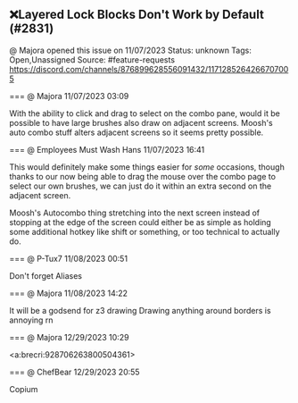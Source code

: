 ## ❌Layered Lock Blocks Don't Work by Default (#2831)
@ Majora opened this issue on 11/07/2023
Status: unknown
Tags: Open,Unassigned
Source: #feature-requests https://discord.com/channels/876899628556091432/1171285264266707005


=== @ Majora 11/07/2023 03:09

With the ability to click and drag to select on the combo pane, would it be possible to have large brushes also draw on adjacent screens. Moosh's auto combo stuff alters adjacent screens so it seems pretty possible.

=== @ Employees Must Wash Hans 11/07/2023 16:41

This would definitely make some things easier for _some_ occasions, though thanks to our now being able to drag the mouse over the combo page to select our own brushes, we can just do it within an extra second on the adjacent screen.

Moosh's Autocombo thing stretching into the next screen instead of stopping at the edge of the screen could either be as simple as holding some additional hotkey like shift or something, or too technical to actually do.

=== @ P-Tux7 11/08/2023 00:51

Don't forget Aliases

=== @ Majora 11/08/2023 14:22

It will be a godsend for z3 drawing
Drawing anything around borders is annoying rn

=== @ Majora 12/29/2023 10:29

<a:brecri:928706263800504361>

=== @ ChefBear 12/29/2023 20:55

Copium
